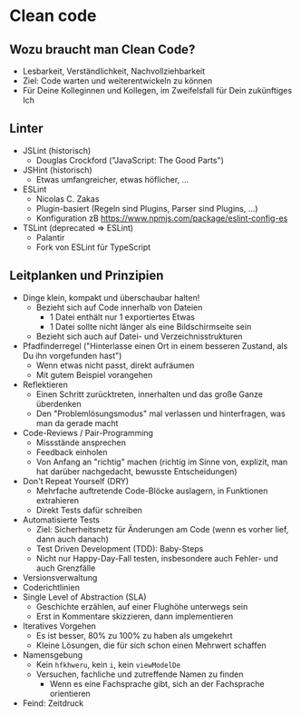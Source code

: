 # Clean code

## Wozu braucht man Clean Code?

- Lesbarkeit, Verständlichkeit, Nachvollziehbarkeit
- Ziel: Code warten und weiterentwickeln zu können
- Für Deine Kolleginnen und Kollegen, im Zweifelsfall für Dein zukünftiges Ich


## Linter

- JSLint (historisch)
  - Douglas Crockford ("JavaScript: The Good Parts")
- JSHint (historisch)
  - Etwas umfangreicher, etwas höflicher, …
- ESLint
  - Nicolas C. Zakas
  - Plugin-basiert (Regeln sind Plugins, Parser sind Plugins, …)
  - Konfiguration zB https://www.npmjs.com/package/eslint-config-es
- TSLint (deprecated => ESLint)
  - Palantir
  - Fork von ESLint für TypeScript


## Leitplanken und Prinzipien

- Dinge klein, kompakt und überschaubar halten!
  - Bezieht sich auf Code innerhalb von Dateien
    - 1 Datei enthält nur 1 exportiertes Etwas
    - 1 Datei sollte nicht länger als eine Bildschirmseite sein
  - Bezieht sich auch auf Datei- und Verzeichnisstrukturen
- Pfadfinderregel ("Hinterlasse einen Ort in einem besseren Zustand, als Du ihn vorgefunden hast")
  - Wenn etwas nicht passt, direkt aufräumen
  - Mit gutem Beispiel vorangehen
- Reflektieren
  - Einen Schritt zurücktreten, innerhalten und das große Ganze überdenken
  - Den "Problemlösungsmodus" mal verlassen und hinterfragen, was man da gerade macht
- Code-Reviews / Pair-Programming
  - Missstände ansprechen
  - Feedback einholen
  - Von Anfang an "richtig" machen (richtig im Sinne von, explizit, man hat darüber nachgedacht, bewusste Entscheidungen)
- Don't Repeat Yourself (DRY)
  - Mehrfache auftretende Code-Blöcke auslagern, in Funktionen extrahieren
  - Direkt Tests dafür schreiben
- Automatisierte Tests
  - Ziel: Sicherheitsnetz für Änderungen am Code (wenn es vorher lief, dann auch danach)
  - Test Driven Development (TDD): Baby-Steps
  - Nicht nur Happy-Day-Fall testen, insbesondere auch Fehler- und auch Grenzfälle
- Versionsverwaltung
- Coderichtlinien
- Single Level of Abstraction (SLA)
  - Geschichte erzählen, auf einer Flughöhe unterwegs sein
  - Erst in Kommentare skizzieren, dann implementieren
- Iteratives Vorgehen
  - Es ist besser, 80% zu 100% zu haben als umgekehrt
  - Kleine Lösungen, die für sich schon einen Mehrwert schaffen
- Namensgebung
  - Kein `hfkhweru`, kein `i`, kein `viewModelDe`
  - Versuchen, fachliche und zutreffende Namen zu finden
    - Wenn es eine Fachsprache gibt, sich an der Fachsprache orientieren
- Feind: Zeitdruck
